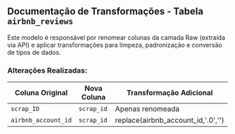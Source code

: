 ## Documentação de Transformações - Tabela `airbnb_reviews`

Este modelo é responsável por renomear colunas da camada Raw (extraída via API) e aplicar transformações para limpeza, padronização e conversão de tipos de dados.

### Alterações Realizadas:

| Coluna Original       | Nova Coluna         | Transformação Adicional                    |
|-----------------------|---------------------|--------------------------------------------|
| `scrap_ID`            | `scrap_id`          | Apenas renomeada                           |
| `airbnb_account_id`   | `scrap_id`          | replace(airbnb_account_id,'.0','')         |
